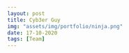 ```yaml
---
layout: post
title: Cyb3er Guy
img: "assets/img/portfolio/ninja.png"
date: 17-10-2020
tags: [Team]
---
```

